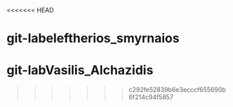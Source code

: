 <<<<<<< HEAD
# git-labeleftherios_smyrnaios
# git-labVasilis_Alchazidis
>>>>>>> c292fe52839b6e3ecccf655690b6f214c94f5857
